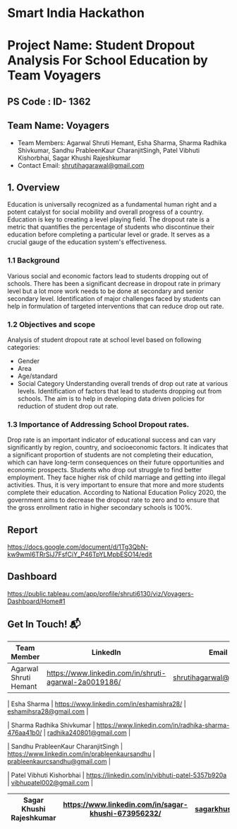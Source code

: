 # Smart India Hackathon
# Project Name: Student Dropout Analysis For School Education by Team Voyagers 
## PS Code : ID- 1362 

## Team Name: Voyagers
- Team Members: Agarwal Shruti Hemant, Esha Sharma, Sharma Radhika Shivkumar, Sandhu PrableenKaur CharanjitSingh, Patel Vibhuti Kishorbhai, Sagar Khushi Rajeshkumar
- Contact Email: shrutihagarawal@gmail.com


## 1. Overview
Education is universally recognized as a fundamental human right and a potent catalyst for social mobility and overall progress of a country. Education is key to creating a level playing field. The dropout rate is a metric that quantifies the percentage of students who discontinue their education before completing a particular level or grade. It serves as a crucial gauge of the education system's effectiveness. 

### 1.1 Background 
Various social and economic factors lead to students dropping out of schools. There has been a significant decrease in dropout rate in primary level but a lot more work needs to be done at secondary and senior secondary level. Identification of major challenges faced by students can help in formulation of targeted interventions that can reduce drop out rate.

### 1.2 Objectives and scope
Analysis of student dropout rate at  school level based on following categories:
- Gender
- Area  
- Age/standard
- Social Category 
Understanding overall trends of drop out rate at various levels. Identification of factors that lead to students dropping out from schools. The aim is to help in developing data driven policies for reduction of student drop out rate.

### 1.3 Importance of Addressing School Dropout rates.
Drop rate is an important indicator of educational success and can vary significantly by region, country, and socioeconomic factors. It indicates that a significant proportion of students are not completing their education, which can have long-term consequences on their future opportunities and economic prospects. Students who drop out struggle to find better employment. They face higher risk of child marriage and getting into illegal activities.
Thus, it is very important to ensure that more and more students complete their education. According to National Education Policy 2020, the government aims to decrease the dropout rate to zero and to ensure that the gross enrollment ratio in higher secondary schools is 100%.


## Report 
https://docs.google.com/document/d/1Tg3QbN-kw9wml6TRrSiJ7FsfCiY_P46TpYLMpbESO14/edit

## Dashboard 
https://public.tableau.com/app/profile/shruti6130/viz/Voyagers-Dashboard/Home#1



## Get In Touch! 📬

| Team Member | LinkedIn | Email | 
|---|---|---|
| Agarwal Shruti Hemant  | https://www.linkedin.com/in/shruti-agarwal-2a0019186/ | shrutihagarwal@gmail.com |

| Esha Sharma  | https://www.linkedin.com/in/eshamishra28/  | eshamihsra28@gmail.com  |

| Sharma Radhika Shivkumar  | https://www.linkedin.com/in/radhika-sharma-476aa41b0/  | radhika240801@gmail.com |

| Sandhu PrableenKaur CharanjitSingh | https://www.linkedin.com/in/prableenkaursandhu | prableenkaurcsandhu@gmail.com |

| Patel Vibhuti Kishorbhai  | https://linkedin.com/in/vibhuti-patel-5357b920a | vibhupatel002@gmail.com |  

| Sagar Khushi Rajeshkumar  | https://www.linkedin.com/in/sagar-khushi-673956232/ |  sagarkhushi001@gmail.com |
|---|---|---|

